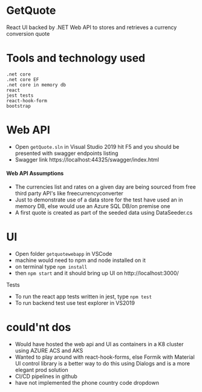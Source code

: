 # GetQuote
React UI backed by .NET Web API to stores and retrieves a currency conversion quote

# Tools and technology used
    .net core
    .net core EF
    .net core in memory db
    react
    jest tests
    react-hook-form
    bootstrap

# Web API

* Open `getQuote.sln` in Visual Studio 2019 hit F5 and you should be presented with swagger endpoints listing
* Swagger link https://localhost:44325/swagger/index.html

#### Web API Assumptions
* The currencies list and rates on a given day are being sourced from free third party API's like freecurrencyconverter
* Just to demonstrate use of a data store for the test have used an in memory DB, else would use an Azure SQL DB/on premise one
* A first quote is created as part of the seeded data using DataSeeder.cs

# UI
* Open folder `getquotewebapp` in VSCode
* machine would need to npm and node installed on it
* on terminal type `npm install`
* then `npm start` and it should bring up UI on http://localhost:3000/

Tests
* To run the react app tests written in jest, type `npm test`
* To run backend test use test explorer in VS2019

# could'nt dos
* Would have hosted the web api and UI as containers in a K8 cluster using AZURE ACS and AKS
* Wanted to play around with react-hook-forms, else Formik with Material UI control library is a better way to do this using Dialogs and is a more elegant prod solution
* CI/CD pipelines in github
* have not implemented the phone country code dropdown

